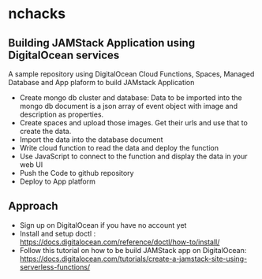 # nchacks

## Building JAMStack Application using DigitalOcean services
 A sample repository using DigitalOcean Cloud Functions, Spaces, Managed Database and App plaform to build JAMstack Application
 - Create mongo db cluster and database: Data to be imported into the mongo db document is a json array of event object with image and description as properties. 
 - Create spaces and upload those images. Get their urls and use that to create the data.
 - Import the data into the database document
 - Write cloud function to read the data and deploy the function
 - Use JavaScript to connect to the function and display the data in your web UI
 - Push the Code to github repository
 - Deploy to App platform

## Approach 
 - Sign up on DigitalOcean if you have no account yet 
 - Install and setup doctl
: https://docs.digitalocean.com/reference/doctl/how-to/install/
 - Follow this tutorial on how to be build JAMStack app on DigitalOcean: https://docs.digitalocean.com/tutorials/create-a-jamstack-site-using-serverless-functions/

